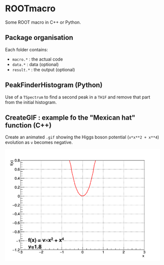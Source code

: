 # ROOTmacro

Some ROOT macro in C++ or Python. 

## Package organisation 

Each folder contains: 

- `macro.*`  : the actual code
- `data.*`   : data (optional)
- `result.*` : the output (optional)


## PeakFinderHistogram (Python)

Use of a `TSpectrum` to find a second peak in a `TH1F` and remove that part from the initial histogram. 


## CreateGIF : example fo the "Mexican hat" function (C++)

Create an animated `.gif` showing the Higgs boson potential (`v*x**2 + x**4`) evolution as `v` becomes negative. 

![result from this macro](CreateGIF/result.gif)

